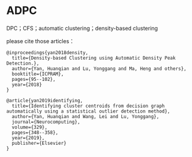 # ADPC
DPC；CFS；automatic clustering；density-based clustering


please cite those articles：

```
@inproceedings{yan2018density,
  title={Density-based Clustering using Automatic Density Peak Detection.},
  author={Yan, Huanqian and Lu, Yonggang and Ma, Heng and others},
  booktitle={ICPRAM},
  pages={95--102},
  year={2018}
}
```
```
@article{yan2019identifying,
  title={Identifying cluster centroids from decision graph automatically using a statistical outlier detection method},
  author={Yan, Huanqian and Wang, Lei and Lu, Yonggang},
  journal={Neurocomputing},
  volume={329},
  pages={348--358},
  year={2019},
  publisher={Elsevier}
}
```
